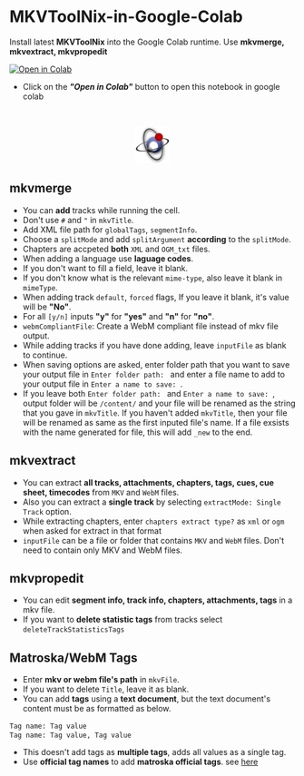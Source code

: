 # __MKVToolNix-in-Google-Colab__
Install latest __MKVToolNix__ into the Google Colab runtime. Use __mkvmerge, mkvextract, mkvpropedit__

<a href="https://colab.research.google.com/github/DEV1LKING/MUXXER/blob/main/MKVToolNix-in-Google-Colab.ipynb"><img src="https://colab.research.google.com/assets/colab-badge.svg" alt="Open in Colab"/></a>
<br>
- Click on the ***"Open in Colab"*** button to open this notebook in google colab
<br>

<p align="center">
    <img alt="MKVToolNix-Logo" src=https://raw.githubusercontent.com/DEV1LKING/MUXXER/main/MKVToolNix-Logo.png></img>
</p>

## __mkvmerge__

* You can __add__ tracks while running the cell.
* Don't use `#` and `"` in `mkvTitle`.
* Add XML file path for `globalTags`, `segmentInfo`.
* Choose a `splitMode` and add `splitArgument` __according__ to the `splitMode`.
* Chapters are accpeted __both__ `XML` and `OGM_txt` files.
* When adding a language use __laguage codes__.
* If you don't want to fill a field, leave it blank.
* If you don't know what is the relevant `mime-type`, also leave it blank in `mimeType`.
* When adding track `default`, `forced` flags, If you leave it blank, it's value will be __"No"__.
* For all `[y/n]` inputs __"y"__ for __"yes"__ and __"n"__ for __"no"__.
* `webmCompliantFile`: Create a WebM compliant file instead of mkv file output.
* While adding tracks if you have done adding, leave `inputFile` as blank to continue.
* When saving options are asked, enter folder path that you want to save your output file in `Enter folder path: ` and enter a file name to add to your output file in `Enter a name to save: `.
* If you leave both `Enter folder path: ` and `Enter a name to save: `, output folder will be `/content/` and your file will be renamed as the string that you gave in `mkvTitle`. If you haven't added `mkvTitle`, then your file will be renamed as same as the first inputed file's name. If a file exsists with the name generated for file, this will add `_new` to the end.

## __mkvextract__

* You can extract __all tracks, attachments, chapters, tags, cues, cue sheet, timecodes__ from `MKV` and `WebM` files.
* Also you can extract a __single track__ by selecting `extractMode: Single Track` option.
* While extracting chapters, enter `chapters extract type?` as `xml` or `ogm` when asked for extract in that format
* `inputFile` can be a file or folder that contains `MKV` and `WebM` files. Don't need to contain only MKV and WebM files.

## __mkvpropedit__

* You can edit __segment info, track info, chapters, attachments, tags__ in a mkv file.
* If you want to __delete statistic tags__ from tracks select `deleteTrackStatisticsTags`

## __Matroska/WebM Tags__

* Enter __mkv or webm file's path__ in `mkvFile`.
* If you want to delete `Title`, leave it as blank.
* You can add __tags__ using a __text document__, but the text document's content must be as formatted as below.
```
Tag name: Tag value
Tag name: Tag value, Tag value
```
* This doesn't add tags as __multiple tags__, adds all values as a single tag.
* Use __official tag names__ to add __matroska official tags__. see [here](https://www.matroska.org/technical/tagging.html)
